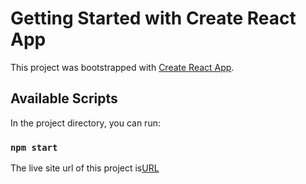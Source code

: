 # Getting Started with Create React App

This project was bootstrapped with [Create React App](https://github.com/facebook/create-react-app).

## Available Scripts

In the project directory, you can run:

### `npm start`

The live site url of this project is[URL](https://real-estate-assignment-nu.vercel.app/)